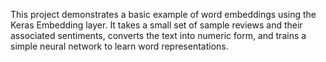 This project demonstrates a basic example of word embeddings using the Keras Embedding layer. It takes a small set of sample reviews and their associated sentiments, converts the text into numeric form, and trains a simple neural network to learn word representations.
